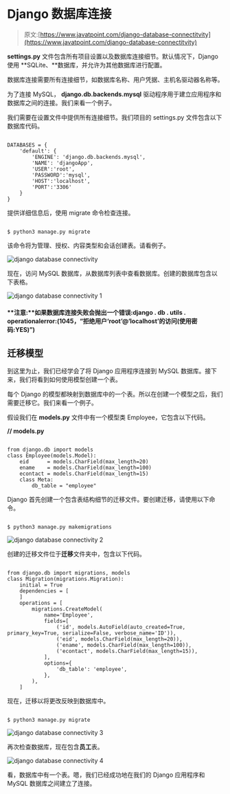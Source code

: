 # Django 数据库连接

> 原文:[https://www.javatpoint.com/django-database-connectitvity](https://www.javatpoint.com/django-database-connectitvity)

**settings.py** 文件包含所有项目设置以及数据库连接细节。默认情况下，Django 使用 **SQLite、**数据库，并允许为其他数据库进行配置。

数据库连接需要所有连接细节，如数据库名称、用户凭据、主机名驱动器名称等。

为了连接 MySQL， **django.db.backends.mysql** 驱动程序用于建立应用程序和数据库之间的连接。我们来看一个例子。

我们需要在设置文件中提供所有连接细节。我们项目的 settings.py 文件包含以下数据库代码。

```

DATABASES = {
    'default': {
        'ENGINE': 'django.db.backends.mysql',
        'NAME': 'djangoApp',
        'USER':'root',
        'PASSWORD':'mysql',
        'HOST':'localhost',
        'PORT':'3306'
    }
}

```

提供详细信息后，使用 migrate 命令检查连接。

```

$ python3 manage.py migrate

```

该命令将为管理、授权、内容类型和会话创建表。请看例子。

![django database connectivity](../Images/b3a9dfe5c80dcfe4453f14c60dbc4915.png)

现在，访问 MySQL 数据库，从数据库列表中查看数据库。创建的数据库包含以下表格。

![django database connectivity 1](../Images/805c6e9dd3160f3e4b22cb59a0381a9e.png)

#### **注意:**如果数据库连接失败会抛出一个错误:django . db . utils . operationalerror:(1045，“拒绝用户‘root’@‘localhost’的访问(使用密码:YES)”)

## 迁移模型

到这里为止，我们已经学会了将 Django 应用程序连接到 MySQL 数据库。接下来，我们将看到如何使用模型创建一个表。

每个 Django 的模型都映射到数据库中的一个表。所以在创建一个模型之后，我们需要迁移它。我们来看一个例子。

假设我们在 **models.py** 文件中有一个模型类 Employee，它包含以下代码。

**// models.py**

```

from django.db import models
class Employee(models.Model):
    eid      = models.CharField(max_length=20)
    ename    = models.CharField(max_length=100)
    econtact = models.CharField(max_length=15)
    class Meta:
        db_table = "employee"

```

Django 首先创建一个包含表结构细节的迁移文件。要创建迁移，请使用以下命令。

```

$ python3 manage.py makemigrations

```

![django database connectivity 2](../Images/a15d9aea3285b984d37bd9b52e49f818.png)

创建的迁移文件位于**迁移**文件夹中，包含以下代码。

```

from django.db import migrations, models
class Migration(migrations.Migration):
    initial = True
    dependencies = [
    ]
    operations = [
        migrations.CreateModel(
            name='Employee',
            fields=[
                ('id', models.AutoField(auto_created=True, primary_key=True, serialize=False, verbose_name='ID')),
                ('eid', models.CharField(max_length=20)),
                ('ename', models.CharField(max_length=100)),
                ('econtact', models.CharField(max_length=15)),
            ],
            options={
                'db_table': 'employee',
            },
        ),
    ]

```

现在，迁移以将更改反映到数据库中。

```

$ python3 manage.py migrate

```

![django database connectivity 3](../Images/e5ac920b54c412c228937e8bf8f6ee2f.png)

再次检查数据库，现在包含**员工**表。

![django database connectivity 4](../Images/5b28ac92b37e993705ba83d49db192c8.png)

看，数据库中有一个表。嗯，我们已经成功地在我们的 Django 应用程序和 MySQL 数据库之间建立了连接。